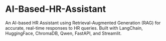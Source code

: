 # AI-Based-HR-Assistant
An AI-based HR Assistant using Retrieval-Augmented Generation (RAG) for accurate, real-time responses to HR queries. Built with LangChain, HuggingFace, ChromaDB, Qwen, FastAPI, and Streamlit.
